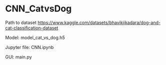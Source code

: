# CNN_CatvsDog

Path to dataset
https://www.kaggle.com/datasets/bhavikjikadara/dog-and-cat-classification-dataset

Model:
model_cat_vs_dog.h5

Jupyter file:
CNN.ipynb

GUI:
main.py
